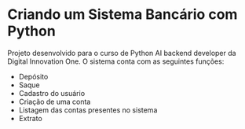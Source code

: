 # Criando um Sistema Bancário com Python

Projeto desenvolvido para o curso de Python AI backend developer da Digital Innovation One.
O sistema conta com as seguintes funções:
- Depósito
- Saque
- Cadastro do usuário
- Criação de uma conta
- Listagem das contas presentes no sistema
- Extrato
